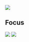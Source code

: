 <img align="center" src="https://github-readme-stats.vercel.app/api?username=soolaugust&show_icons=true&count_private=true&theme=algolia" />

## Focus ##
![](http://img.shields.io/badge/-webrtc-blue?style=flat&logo=webrtc)
![](http://img.shields.io/badge/-go-blue?style=blue&logo=go)
